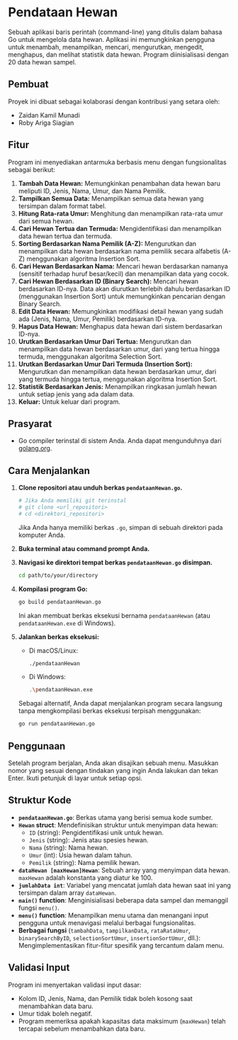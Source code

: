 # Pendataan Hewan

Sebuah aplikasi baris perintah (command-line) yang ditulis dalam bahasa Go untuk mengelola data hewan. Aplikasi ini memungkinkan pengguna untuk menambah, menampilkan, mencari, mengurutkan, mengedit, menghapus, dan melihat statistik data hewan. Program diinisialisasi dengan 20 data hewan sampel.

## Pembuat

Proyek ini dibuat sebagai kolaborasi dengan kontribusi yang setara oleh:

* Zaidan Kamil Munadi
* Roby Ariga Siagian

## Fitur

Program ini menyediakan antarmuka berbasis menu dengan fungsionalitas sebagai berikut:

1.  **Tambah Data Hewan:** Memungkinkan penambahan data hewan baru meliputi ID, Jenis, Nama, Umur, dan Nama Pemilik.
2.  **Tampilkan Semua Data:** Menampilkan semua data hewan yang tersimpan dalam format tabel.
3.  **Hitung Rata-rata Umur:** Menghitung dan menampilkan rata-rata umur dari semua hewan.
4.  **Cari Hewan Tertua dan Termuda:** Mengidentifikasi dan menampilkan data hewan tertua dan termuda.
5.  **Sorting Berdasarkan Nama Pemilik (A-Z):** Mengurutkan dan menampilkan data hewan berdasarkan nama pemilik secara alfabetis (A-Z) menggunakan algoritma Insertion Sort.
6.  **Cari Hewan Berdasarkan Nama:** Mencari hewan berdasarkan namanya (sensitif terhadap huruf besar/kecil) dan menampilkan data yang cocok.
7.  **Cari Hewan Berdasarkan ID (Binary Search):** Mencari hewan berdasarkan ID-nya. Data akan diurutkan terlebih dahulu berdasarkan ID (menggunakan Insertion Sort) untuk memungkinkan pencarian dengan Binary Search.
8.  **Edit Data Hewan:** Memungkinkan modifikasi detail hewan yang sudah ada (Jenis, Nama, Umur, Pemilik) berdasarkan ID-nya.
9.  **Hapus Data Hewan:** Menghapus data hewan dari sistem berdasarkan ID-nya.
10. **Urutkan Berdasarkan Umur Dari Tertua:** Mengurutkan dan menampilkan data hewan berdasarkan umur, dari yang tertua hingga termuda, menggunakan algoritma Selection Sort.
11. **Urutkan Berdasarkan Umur Dari Termuda (Insertion Sort):** Mengurutkan dan menampilkan data hewan berdasarkan umur, dari yang termuda hingga tertua, menggunakan algoritma Insertion Sort.
12. **Statistik Berdasarkan Jenis:** Menampilkan ringkasan jumlah hewan untuk setiap jenis yang ada dalam data.
0.  **Keluar:** Untuk keluar dari program.

## Prasyarat

* Go compiler terinstal di sistem Anda. Anda dapat mengunduhnya dari [golang.org](https://golang.org/dl/).

## Cara Menjalankan

1.  **Clone repositori atau unduh berkas `pendataanHewan.go`.**
    ```bash
    # Jika Anda memiliki git terinstal
    # git clone <url_repositori>
    # cd <direktori_repositori>
    ```
    Jika Anda hanya memiliki berkas `.go`, simpan di sebuah direktori pada komputer Anda.

2.  **Buka terminal atau command prompt Anda.**

3.  **Navigasi ke direktori tempat berkas `pendataanHewan.go` disimpan.**
    ```bash
    cd path/to/your/directory
    ```

4.  **Kompilasi program Go:**
    ```bash
    go build pendataanHewan.go
    ```
    Ini akan membuat berkas eksekusi bernama `pendataanHewan` (atau `pendataanHewan.exe` di Windows).

5.  **Jalankan berkas eksekusi:**
    * Di macOS/Linux:
        ```bash
        ./pendataanHewan
        ```
    * Di Windows:
        ```bash
        .\pendataanHewan.exe
        ```

    Sebagai alternatif, Anda dapat menjalankan program secara langsung tanpa mengkompilasi berkas eksekusi terpisah menggunakan:
    ```bash
    go run pendataanHewan.go
    ```

## Penggunaan

Setelah program berjalan, Anda akan disajikan sebuah menu. Masukkan nomor yang sesuai dengan tindakan yang ingin Anda lakukan dan tekan Enter. Ikuti petunjuk di layar untuk setiap opsi.

## Struktur Kode

* **`pendataanHewan.go`**: Berkas utama yang berisi semua kode sumber.
* **`Hewan` struct**: Mendefinisikan struktur untuk menyimpan data hewan:
    * `ID` (string): Pengidentifikasi unik untuk hewan.
    * `Jenis` (string): Jenis atau spesies hewan.
    * `Nama` (string): Nama hewan.
    * `Umur` (int): Usia hewan dalam tahun.
    * `Pemilik` (string): Nama pemilik hewan.
* **`dataHewan [maxHewan]Hewan`**: Sebuah array yang menyimpan data hewan. `maxHewan` adalah konstanta yang diatur ke 100.
* **`jumlahData int`**: Variabel yang mencatat jumlah data hewan saat ini yang tersimpan dalam array `dataHewan`.
* **`main()` function**: Menginisialisasi beberapa data sampel dan memanggil fungsi `menu()`.
* **`menu()` function**: Menampilkan menu utama dan menangani input pengguna untuk menavigasi melalui berbagai fungsionalitas.
* **Berbagai fungsi** (`tambahData`, `tampilkanData`, `rataRataUmur`, `binarySearchByID`, `selectionSortUmur`, `insertionSortUmur`, dll.): Mengimplementasikan fitur-fitur spesifik yang tercantum dalam menu.

## Validasi Input

Program ini menyertakan validasi input dasar:
* Kolom ID, Jenis, Nama, dan Pemilik tidak boleh kosong saat menambahkan data baru.
* Umur tidak boleh negatif.
* Program memeriksa apakah kapasitas data maksimum (`maxHewan`) telah tercapai sebelum menambahkan data baru.
